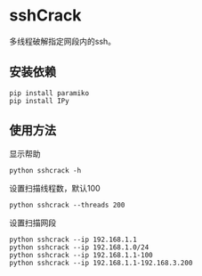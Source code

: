 # sshCrack
多线程破解指定网段内的ssh。

## 安装依赖
```
pip install paramiko
pip install IPy
```

## 使用方法
显示帮助
```
python sshcrack -h
```

设置扫描线程数，默认100
```
python sshcrack --threads 200
```

设置扫描网段
```
python sshcrack --ip 192.168.1.1
python sshcrack --ip 192.168.1.0/24
python sshcrack --ip 192.168.1.1-100
python sshcrack --ip 192.168.1.1-192.168.3.200
```
